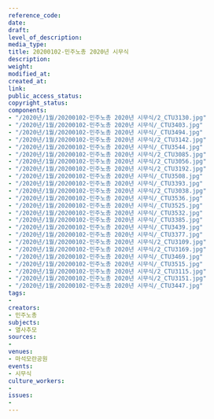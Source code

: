 ```yaml
---
reference_code: 
date: 
draft: 
level_of_description: 
media_type: 
title: 20200102-민주노총 2020년 시무식
description: 
weight: 
modified_at: 
created_at: 
link: 
public_access_status: 
copyright_status: 
components:
- "/2020년/1월/20200102-민주노총 2020년 시무식/2_CTU3130.jpg"
- "/2020년/1월/20200102-민주노총 2020년 시무식/_CTU3403.jpg"
- "/2020년/1월/20200102-민주노총 2020년 시무식/_CTU3494.jpg"
- "/2020년/1월/20200102-민주노총 2020년 시무식/2_CTU3142.jpg"
- "/2020년/1월/20200102-민주노총 2020년 시무식/_CTU3544.jpg"
- "/2020년/1월/20200102-민주노총 2020년 시무식/2_CTU3085.jpg"
- "/2020년/1월/20200102-민주노총 2020년 시무식/2_CTU3056.jpg"
- "/2020년/1월/20200102-민주노총 2020년 시무식/2_CTU3192.jpg"
- "/2020년/1월/20200102-민주노총 2020년 시무식/_CTU3508.jpg"
- "/2020년/1월/20200102-민주노총 2020년 시무식/_CTU3393.jpg"
- "/2020년/1월/20200102-민주노총 2020년 시무식/2_CTU3038.jpg"
- "/2020년/1월/20200102-민주노총 2020년 시무식/_CTU3536.jpg"
- "/2020년/1월/20200102-민주노총 2020년 시무식/_CTU3525.jpg"
- "/2020년/1월/20200102-민주노총 2020년 시무식/_CTU3532.jpg"
- "/2020년/1월/20200102-민주노총 2020년 시무식/_CTU3385.jpg"
- "/2020년/1월/20200102-민주노총 2020년 시무식/_CTU3439.jpg"
- "/2020년/1월/20200102-민주노총 2020년 시무식/_CTU3377.jpg"
- "/2020년/1월/20200102-민주노총 2020년 시무식/2_CTU3109.jpg"
- "/2020년/1월/20200102-민주노총 2020년 시무식/2_CTU3169.jpg"
- "/2020년/1월/20200102-민주노총 2020년 시무식/_CTU3469.jpg"
- "/2020년/1월/20200102-민주노총 2020년 시무식/_CTU3515.jpg"
- "/2020년/1월/20200102-민주노총 2020년 시무식/2_CTU3115.jpg"
- "/2020년/1월/20200102-민주노총 2020년 시무식/2_CTU3151.jpg"
- "/2020년/1월/20200102-민주노총 2020년 시무식/_CTU3447.jpg"
tags:
- 
creators:
- 민주노총
subjects:
- 열사추모
sources:
- 
venues:
- 마석모란공원
events:
- 시무식
culture_workers:
- 
issues:
- 
---
```

